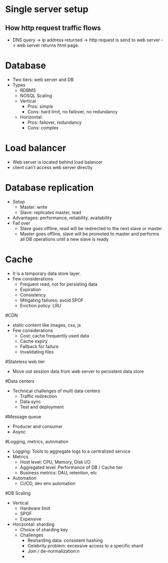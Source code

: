 # Single server setup 
## How http request traffic flows
- DNS query -> ip address returned -> http request is send to web server -> web server returns html page.

# Database
- Two tiers: web server and DB
- Types
  - RDBMS
  - NOSQL
Scaling
  - Vertical
    - Pros: simple
    - Cons: hard limit, no failover, no redundancy
  - Horizontal: 
    - Pros: failover, redundancy
    - Cons: complex

# Load balancer
- Web server is located behind load balancer
- client can't access web server directly

# Database replication
- Setup
  - Master: write
  - Slave: replicates master, read
- Advantages: performance, reliability, availability
- Fail over
  - Slave goes offline, read will be redirected to the next slave or master
  - Master goes offline, slave will be promoted to master and performs all DB operations until a new slave is ready

# Cache
- It is a temporary data store layer.
- Few considerations
  - Frequent read, not for persisting data
  - Expiration
  - Consistency
  - Mitigating failures: avoid SPOF
  - Eviction policy: LRU

#CDN
- static content like images, css, js
- Few considerations
  - Cost: cache frequently used data
  - Cache expiry
  - Fallback for failure
  - Invalidating files

#Stateless web tier
- Move out session data from web server to persistent data store

#Data centers
- Technical challenges of multi data centers
  - Traffic redirection
  - Data sync
  - Test and deployment

#Message queue
- Producer and consumer
- Async

#Logging, metrics, automation
- Logging: Tools to aggregate logs to a centralized service
- Metrics
  - Host level: CPU, Memory, Disk I/O
  - Aggregated level: Performance of DB / Cache tier
  - Business metrics: DAU, retention, etc
- Automation
  - Ci/CD, dev env automation

#DB Scaling
 - Vertical
   - Hardware limit
   - SPOF
   - Expensive
 - Horizontal: sharding
   - Choice of sharding key
   - Challenges
     - Resharding data: consistent hashing
     - Celebrity problem: excessive access to a specific shard
     - Join / de-normalization:n
     - 